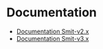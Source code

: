 # Documentation

- [Documentation Smit-v2.x](doc-v2/index.html)
- [Documentation Smit-v3.x](doc-v3/index.html)
